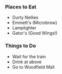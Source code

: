 
### Places to Eat
- Durty Nellies
- Emmett's (Microbrew)
- Lamplighter
- Gator's (Good Wings!)

### Things to Do
- Wait for the train
- Drink at above
- Go to Woodfield Mall
